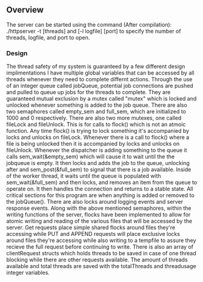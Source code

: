## Overview
The server can be started using the command (After compilation):
	./httpserver -t [threads] and [-l logfile] [port] to specify the number of threads, logfile, and port to open.
	
### Design
The thread safety of my system is guaranteed by a few different design implimentations
I have multiple global variables that can be accessed by all threads whenever they need to complete differnt actions. Through the use of an integer queue called jobQueue, potential job connections are pushed and pulled to queue up
jobs for the threads to complete. They are guaranteed mutual exclusion by a mutex called "mutex" which is locked and unlocked whenever something is added to the job queue. There are also two semaphores called empty_sem and full_sem, which are initialized to 1000 and 0 respectively.
There are also two more mutexes, one called fileLock and fileUnlock. This is for calls to flock() which is not an atmoic function. Any time flock() is trying to lock something it's accompanied by locks and unlocks on fileLock. Whenever there is a call to flock() where a file is being unlocked then it is accompanied by locks and unlocks on fileUnlock.
Whenever the dispatcher is adding something to the queue it calls sem_wait(&empty_sem) which will cause it to wait until the the jobqueue is empty. It then locks and adds the job to the queue, unlocking after and sem_post(&full_sem) to signal that there is a job available.
Inside of the worker thread, it waits until the queue is populated with sem_wait(&full_sem) and then locks, and removes an item from the queue to operate on. It then handles the connection and returns to a stable state.
All critical sections for this program are when anything is added or removed to the jobQueue(). There are also locks around logging events and server response events.
Along with the above mentioned semaphores, within the writing functions of the server, flocks have been implemented 
to allow for atomic writing and reading of the various files that will be accessed by the server. Get requests place simple shared flocks around files they're accessing while PUT and APPEND requests will place exclusive locks around files they're accessing while also writing to a tempfile to assure they recieve the full request before continuing to write.
There is also an array of clientRequest structs which holds threads to be saved in case of one thread blocking while there are other requests available.
The amount of threads available and total threads are saved with the totalThreads and threadusage integer variables.

